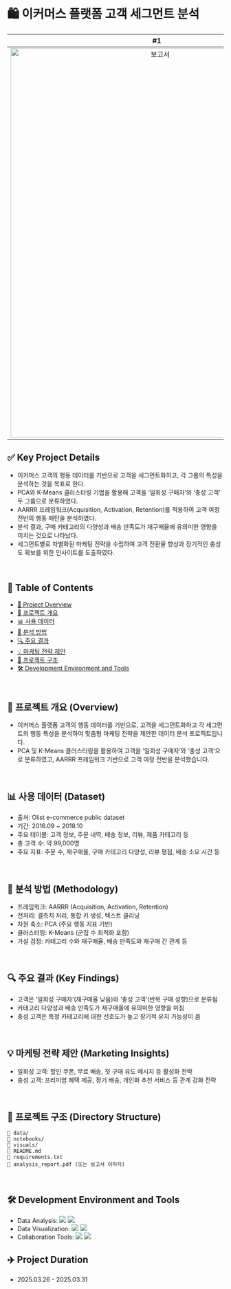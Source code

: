 # 🛍️ 이커머스 플랫폼 고객 세그먼트 분석
<div align="center">
  
|#1|#2|
|:---:|:---:|
|<img width="680" height="906" alt="보고서" src="https://github.com/user-attachments/assets/9dc8e44c-7804-4fbc-995c-7f27aa8edba8" />|<img width="680" height="906" alt="보고서 (1)" src="https://github.com/user-attachments/assets/2981a5ec-0a5e-44fe-add1-a705b4da2cfe" />|


</div>

## ✅ Key Project Details
- 이커머스 고객의 행동 데이터를 기반으로 고객을 세그먼트화하고, 각 그룹의 특성을 분석하는 것을 목표로 한다.
- PCA와 K-Means 클러스터링 기법을 활용해 고객을 ‘일회성 구매자’와 ‘충성 고객’ 두 그룹으로 분류하였다.
- AARRR 프레임워크(Acquisition, Activation, Retention)를 적용하여 고객 여정 전반의 행동 패턴을 분석하였다.
- 분석 결과, 구매 카테고리의 다양성과 배송 만족도가 재구매율에 유의미한 영향을 미치는 것으로 나타났다.
- 세그먼트별로 차별화된 마케팅 전략을 수립하여 고객 전환율 향상과 장기적인 충성도 확보를 위한 인사이트를 도출하였다.

<br />

## 📖 Table of Contents
- [📨 Project Overview](#📨-Project-Overview)
- [📌 프로젝트 개요](#📌-프로젝트-개요-(Overview))
- [📊 사용 데이터](#📊-사용-데이터-(Dataset))
- [🧪 분석 방법](#🧪-분석-방법-(Methodology))
- [🔍 주요 결과](#🔍-주요-결과-(Key-Findings))
- [💡 마케팅 전략 제안](#💡-마케팅-전략-제안-(Marketing-Insights))
- [📁 프로젝트 구조](#📁-프로젝트-구조-(Directory-Structure))
- [🛠️ Development Environment and Tools](#🛠️-Development-Environment-and-Tools)
  
<br />

## 📌 프로젝트 개요 (Overview)
- 이커머스 플랫폼 고객의 행동 데이터를 기반으로, 고객을 세그먼트화하고 각 세그먼트의 행동 특성을 분석하여 맞춤형 마케팅 전략을 제안한 데이터 분석 프로젝트입니다.
- PCA 및 K-Means 클러스터링을 활용하여 고객을 ‘일회성 구매자’와 ‘충성 고객’으로 분류하였고, AARRR 프레임워크 기반으로 고객 여정 전반을 분석했습니다.

<br />

## 📊 사용 데이터 (Dataset)
- 출처: Olist e-commerce public dataset
- 기간: 2016.09 ~ 2018.10
- 주요 테이블: 고객 정보, 주문 내역, 배송 정보, 리뷰, 제품 카테고리 등
- 총 고객 수: 약 99,000명
- 주요 지표: 주문 수, 재구매율, 구매 카테고리 다양성, 리뷰 평점, 배송 소요 시간 등

<br />

## 🧪 분석 방법 (Methodology)
- 프레임워크: AARRR (Acquisition, Activation, Retention)
- 전처리: 결측치 처리, 통합 키 생성, 텍스트 클리닝
- 차원 축소: PCA (주요 행동 지표 기반)
- 클러스터링: K-Means (군집 수 최적화 포함)
- 가설 검정: 카테고리 수와 재구매율, 배송 만족도와 재구매 간 관계 등

<br />

## 🔍 주요 결과 (Key Findings)
- 고객은 ‘일회성 구매자’(재구매율 낮음)와 ‘충성 고객’(반복 구매 성향)으로 분류됨
- 카테고리 다양성과 배송 만족도가 재구매율에 유의미한 영향을 미침
- 충성 고객은 특정 카테고리에 대한 선호도가 높고 장기적 유지 가능성이 큼

<br />

## 💡 마케팅 전략 제안 (Marketing Insights)
- 일회성 고객: 할인 쿠폰, 무료 배송, 첫 구매 유도 메시지 등 활성화 전략
- 충성 고객: 프리미엄 혜택 제공, 정기 배송, 개인화 추천 서비스 등 관계 강화 전략

<br />

## 📁 프로젝트 구조 (Directory Structure)
```
📂 data/
📂 notebooks/
📂 visuals/
📄 README.md
📄 requirements.txt
📄 analysis_report.pdf (또는 보고서 이미지)
```
<br />

## 🛠️ Development Environment and Tools
- Data Analysis: 	<img src="https://img.shields.io/badge/python-%233776AB.svg?&style=for-the-badge&logo=python&logoColor=white" /> <img src="https://img.shields.io/badge/mysql-%234479A1.svg?&style=for-the-badge&logo=mysql&logoColor=white" />
- Data Visualization: 	<img src="https://img.shields.io/badge/python-%233776AB.svg?&style=for-the-badge&logo=python&logoColor=white" /> <img src="https://img.shields.io/badge/tableau-%23E97627.svg?&style=for-the-badge&logo=tableau&logoColor=white" />
- Collaboration Tools: <img src="https://img.shields.io/badge/discord-%237289DA.svg?&style=for-the-badge&logo=discord&logoColor=white" />	<img src="https://img.shields.io/badge/notion-%23000000.svg?&style=for-the-badge&logo=notion&logoColor=white" />


## ✈️ Project Duration
- 2025.03.26 - 2025.03.31 
